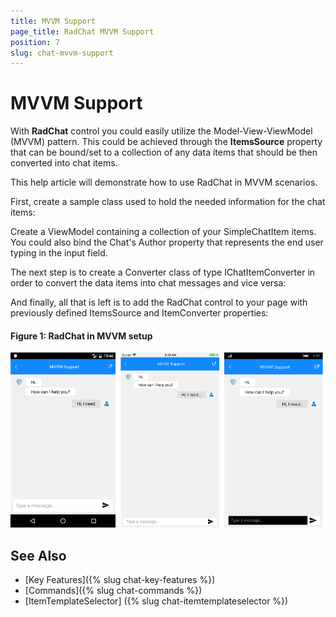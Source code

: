 ```yaml
---
title: MVVM Support
page_title: RadChat MVVM Support
position: 7
slug: chat-mvvm-support
---
```


# MVVM Support #

With **RadChat** control you could easily utilize the Model-View-ViewModel (MVVM) pattern. This could be achieved through the **ItemsSource** property that can be bound/set to a collection of any data items that should be then converted into chat items.

This help article will demonstrate how to use RadChat in MVVM scenarios.

First, create a sample class used to hold the needed information for the chat items:

<snippet id='chat-features-mvvm-chatitem'/>

Create a ViewModel containing a collection of your SimpleChatItem items. You could also bind the Chat's Author property that represents the end user typing in the input field.

<snippet id='chat-features-mvvm-viewmodel'/>

The next step is to create a Converter class of type IChatItemConverter in order to convert the data items into chat messages and vice versa:

<snippet id='chat-features-mvvm-converter'/>

And finally, all that is left is to add the RadChat control to your page with previously defined ItemsSource and ItemConverter properties:

<snippet id='chat-features-mvvm-xaml' />
	
#### Figure 1: RadChat in MVVM setup

![MVVM Support](images/chat_mvvm_support.png)
	
## See Also

- [Key Features]({% slug chat-key-features %})
- [Commands]({% slug chat-commands %})
- [ItemTemplateSelector] ({% slug chat-itemtemplateselector %})